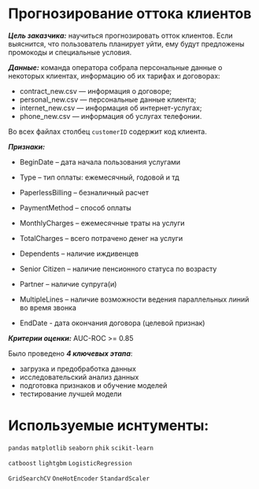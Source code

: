 # Прогнозирование оттока клиентов

***Цель заказчика:*** научиться прогнозировать отток клиентов. Если выяснится, что пользователь планирует уйти, ему будут предложены промокоды и специальные условия.

***Данные:*** команда оператора собрала персональные данные о некоторых клиентах, информацию об их тарифах и договорах:

- contract_new.csv — информация о договоре;
- personal_new.csv — персональные данные клиента;
- internet_new.csv — информация об интернет-услугах;
- phone_new.csv — информация об услугах телефонии.

Во всех файлах столбец `customerID` содержит код клиента.

***Признаки:***

- BeginDate – дата начала пользования услугами

- Type – тип оплаты: ежемесячный, годовой и тд

- PaperlessBilling – безналичный расчет

- PaymentMethod – способ оплаты

- MonthlyCharges – ежемесячные траты на услуги

- TotalCharges – всего потрачено денег на услуги

- Dependents – наличие иждивенцев

- Senior Citizen – наличие пенсионного статуса по возрасту

- Partner – наличие супруга(и)

- MultipleLines – наличие возможности ведения параллельных линий во время звонка

- EndDate - дата окончания договора (целевой признак)

***Критерии оценки:*** AUC-ROC >= 0.85

Было проведено  ***4 ключевых этапа***:
- загрузка и предобработка данных
- исследовательский анализ данных
- подготовка признаков и обучение моделей
- тестирование лучшей модели

# Используемые иснтументы:

```pandas``` ```matplotlib``` ```seaborn``` ```phik``` ```scikit-learn``` 

```catboost``` ```lightgbm``` ```LogisticRegression```

`GridSearchCV` `OneHotEncoder` `StandardScaler`

